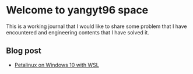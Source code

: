 # Welcome to yangyt96 space

This is a working journal that I would like to share some problem that I have encountered and engineering contents that I have solved it.

## Blog post
- [Petalinux on Windows 10 with WSL](./blog/2021/petalinux-on-windows-10-with-wsl.md)